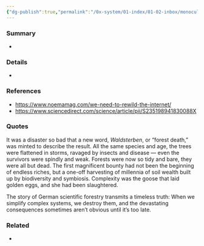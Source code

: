 ```yaml
---
{"dg-publish":true,"permalink":"/0x-system/01-index/01-02-inbox/monocultured-forests-die/","title":"Monocultured forests die","created":"2024-05-01T21:05:28.742+03:00","updated":"2024-06-16T11:30:00.747+03:00"}
---
```



### Summary
- 

### Details
- 

### References
- https://www.noemamag.com/we-need-to-rewild-the-internet/
- https://www.sciencedirect.com/science/article/pii/S235198941830088X

### Quotes
It was a disaster so bad that a new word, _Waldsterben_, or “forest death,” was minted to describe the result. All the same species and age, the trees were flattened in storms, ravaged by insects and disease — even the survivors were spindly and weak. Forests were now so tidy and bare, they were all but dead. The first magnificent bounty had not been the beginning of endless riches, but a one-off harvesting of millennia of soil wealth built up by biodiversity and symbiosis. Complexity was the goose that laid golden eggs, and she had been slaughtered.

The story of German scientific forestry transmits a timeless truth: When we simplify complex systems, we destroy them, and the devastating consequences sometimes aren’t obvious until it’s too late.

### Related
- 